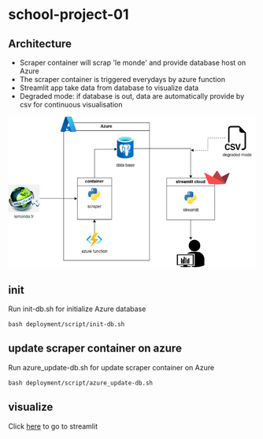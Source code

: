 # school-project-01

## Architecture

- Scraper container will scrap 'le monde' and provide database host on Azure
- The scraper container is triggered everydays by azure function
- Streamlit app take data from database to visualize data
- Degraded mode: if database is out, data are automatically provide by csv for continuous visualisation

![alt text](ressource/azure.jpg)


## init
Run init-db.sh for initialize Azure database
```
bash deployment/script/init-db.sh
```

## update scraper container on azure
Run azure_update-db.sh for update scraper container on Azure
```
bash deployment/script/azure_update-db.sh
```

## visualize
Click [here](https://projet-m1.streamlit.app/)
to go to streamlit

